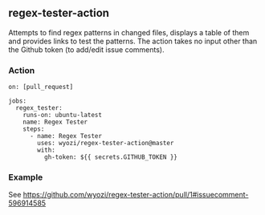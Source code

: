 ## regex-tester-action

Attempts to find regex patterns in changed files, displays a table of them
and provides links to test the patterns. The action takes no input other
than the Github token (to add/edit issue comments).

### Action

```
on: [pull_request]

jobs:
  regex_tester:
    runs-on: ubuntu-latest
    name: Regex Tester
    steps:
      - name: Regex Tester
        uses: wyozi/regex-tester-action@master
        with:
          gh-token: ${{ secrets.GITHUB_TOKEN }}
```

### Example

See https://github.com/wyozi/regex-tester-action/pull/1#issuecomment-596914585